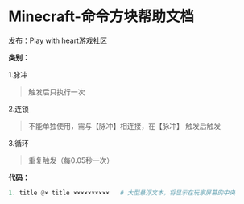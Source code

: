 # Minecraft-命令方块帮助文档
发布：Play with heart游戏社区

**类别：**

1.脉冲
> 触发后只执行一次

2.连锁
> 不能单独使用，需与【脉冲】相连接，在【脉冲】 
  触发后触发
  
3.循环
> 重复触发（每0.05秒一次）

**代码：**

```python
1. title @× title ××××××××××   # 大型悬浮文本，将显示在玩家屏幕的中央
```
